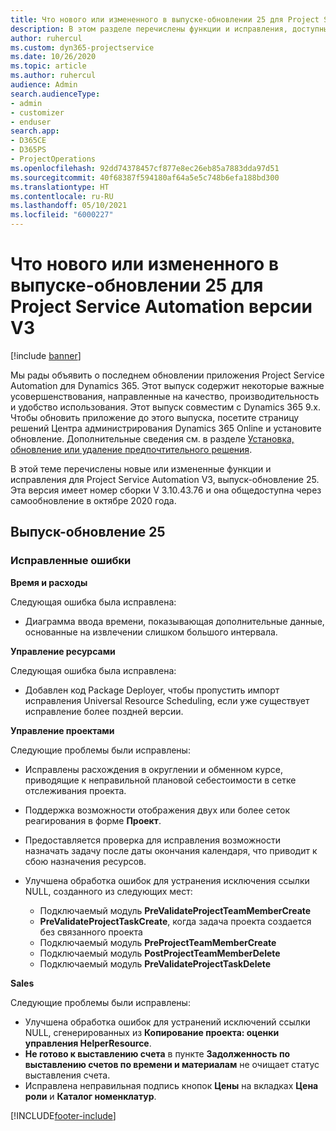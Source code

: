 ```yaml
---
title: Что нового или измененного в выпуске-обновлении 25 для Project Service Automation версии V3
description: В этом разделе перечислены функции и исправления, доступные в выпуске-обновлении 25 для Project Service Automation версии V3.
author: ruhercul
ms.custom: dyn365-projectservice
ms.date: 10/26/2020
ms.topic: article
ms.author: ruhercul
audience: Admin
search.audienceType:
- admin
- customizer
- enduser
search.app:
- D365CE
- D365PS
- ProjectOperations
ms.openlocfilehash: 92dd74378457cf877e8ec26eb85a7883dda97d51
ms.sourcegitcommit: 40f68387f594180af64a5e5c748b6efa188bd300
ms.translationtype: HT
ms.contentlocale: ru-RU
ms.lasthandoff: 05/10/2021
ms.locfileid: "6000227"
---
```

# <a name="whats-new-or-changed-in-project-service-automation-update-release-25-v3"></a>Что нового или измененного в выпуске-обновлении 25 для Project Service Automation версии V3

[!include [banner](../includes/psa-now-project-operations.md)]

Мы рады объявить о последнем обновлении приложения Project Service Automation для Dynamics 365. Этот выпуск содержит некоторые важные усовершенствования, направленные на качество, производительность и удобство использования. Этот выпуск совместим с Dynamics 365 9.x. Чтобы обновить приложение до этого выпуска, посетите страницу решений Центра администрирования Dynamics 365 Online и установите обновление. Дополнительные сведения см. в разделе [Установка, обновление или удаление предпочтительного решения](/power-platform/admin/install-remove-preferred-solution).

В этой теме перечислены новые или измененные функции и исправления для Project Service Automation V3, выпуск-обновление 25. Эта версия имеет номер сборки V 3.10.43.76 и она общедоступна через самообновление в октябре 2020 года.

## <a name="update-release-25"></a>Выпуск-обновление 25

### <a name="bug-fixes"></a>Исправленные ошибки

**Время и расходы**

Следующая ошибка была исправлена:

- Диаграмма ввода времени, показывающая дополнительные данные, основанные на извлечении слишком большого интервала.

**Управление ресурсами**

Следующая ошибка была исправлена:

- Добавлен код Package Deployer, чтобы пропустить импорт исправления Universal Resource Scheduling, если уже существует исправление более поздней версии.

**Управление проектами**

Следующие проблемы были исправлены:

- Исправлены расхождения в округлении и обменном курсе, приводящие к неправильной плановой себестоимости в сетке отслеживания проекта.
- Поддержка возможности отображения двух или более сеток реагирования в форме **Проект**.
- Предоставляется проверка для исправления возможности назначать задачу после даты окончания календаря, что приводит к сбою назначения ресурсов.
- Улучшена обработка ошибок для устранения исключения ссылки NULL, созданного из следующих мест:

    - Подключаемый модуль **PreValidateProjectTeamMemberCreate**
    - **PreValidateProjectTaskCreate**, когда задача проекта создается без связанного проекта
    - Подключаемый модуль **PreProjectTeamMemberCreate**
    - Подключаемый модуль **PostProjectTeamMemberDelete**
    - Подключаемый модуль **PreValidateProjectTaskDelete**

**Sales**

Следующие проблемы были исправлены:

- Улучшена обработка ошибок для устранений исключений ссылки NULL, сгенерированных из **Копирование проекта: оценки управления HelperResource**.
- **Не готово к выставлению счета** в пункте **Задолженность по выставлению счетов по времени и материалам** не очищает статус выставления счета.
- Исправлена неправильная подпись кнопок **Цены** на вкладках **Цена роли** и **Каталог номенклатур**.


[!INCLUDE[footer-include](../includes/footer-banner.md)]